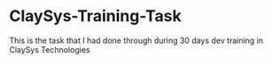 # ClaySys-Training-Task
This is the task that I had done through during 30 days dev training in ClaySys Technologies
